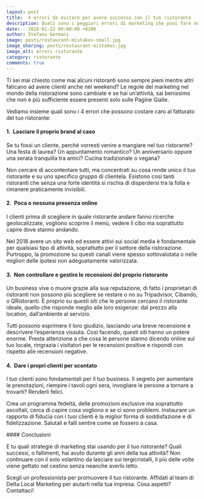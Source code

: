 ```yaml
---
layout: post
title:  4 errori da evitare per avere successo con il tuo ristorante
description: Quali sono i peggiori errori di marketing che puoi fare nel tuo ristorante?
date:   2018-01-22 00:00:00 +0200
author: Stefano Germani
image: posts/restaurant-mistakes-small.jpg
image_sharing: posts/restaurant-mistakes.jpg
image_alt: errori ristorante
category: ristorante
comments: true
---
```



Ti sei mai chiesto come mai alcuni ristoranti sono sempre pieni mentre altri faticano ad avere clienti anche nel weekend? Le regole del marketing nel mondo della ristorazione sono cambiate e se hai un’attività, sai benissimo che non è più sufficiente essere presenti solo sulle Pagine Gialle. 

Vediamo insieme quali sono i 4 errori che possono costare caro al fatturato del tuo ristorante:

#### 1.&nbsp; Lasciare il proprio brand al caso

Se tu fossi un cliente, perché vorresti venire a mangiare nel tuo ristorante? Una festa di laurea? Un appuntamento romantico? Un anniversario oppure una serata tranquilla tra amici? Cucina tradizionale o vegana? 

Non cercare di accontentare tutti, ma concentrati su cosa rende unico il tuo ristorante e su uno specifico gruppo di clientela. Esistono così tanti ristoranti che senza una forte identità si rischia di disperdersi tra la folla e rimanere praticamente invisibili. 

#### 2.&nbsp; Poca o nessuna presenza online

I clienti prima di scegliere in quale ristorante andare fanno ricerche geolocalizzate, vogliono scoprire il menù, vedere il cibo ma soprattutto capire dove stanno andando.

Nel 2018 avere un sito web ed essere attivi sui social media è fondamentale per qualsiasi tipo di attività, soprattutto per il settore della ristorazione. Purtroppo, la promozione su questi canali viene spesso sottovalutata o nelle migliori delle ipotesi non adeguatamente valorizzata.

#### 3.&nbsp; Non controllare e gestire le recensioni del proprio ristorante

Un business vive o muore grazie alla sua reputazione, di fatto i proprietari di ristoranti non possono più scegliere se restare o no su Tripadvisor, Cibando, o QRistoranti. È proprio su questi siti che le persone cercano il ristorante ideale, quello che risponde meglio alle loro esigenze: dal prezzo alla location, dall’ambiente al servizio. 

Tutti possono esprimere il loro giudizio, lasciando una breve recensione e descrivere l’esperienza vissuta. Così facendo, questi siti hanno un potere enorme. Presta attenzione a che cosa le persone stanno dicendo online sul tuo locale, ringrazia i visitatori per le recensioni positive e rispondi con rispetto alle recensioni negative. 

#### 4.&nbsp; Dare i propri clienti per scontato

I tuo clienti sono fondamentali per il tuo business. Il segreto per aumentare le prenotazioni, riempire i tavoli ogni sera, invogliare le persone a tornare a trovarti? Renderli felici.

Crea un programma fedeltà, delle promozioni esclusive ma soprattutto ascoltali, cerca di capire cosa vogliono e se ci sono problemi. Instaurare un rapporto di fiducia con i tuoi clienti è la miglior forma di soddisfazione e di fidelizzazione. Salutali e falli sentire come se fossero a casa. 
 
#### Conclusioni

E tu quali strategie di marketing stai usando per il tuo ristorante? Quali successi, o fallimenti, hai avuto durante gli anni della tua attività? Non continuare con il solo volantino da lasciare sui tergicristalli, il più delle volte viene gettato nel cestino senza neanche averlo letto. 

Scegli un professionista per promuovere il tuo ristorante. Affidati al team di Delta Local Marketing per aiutarti nella tua impresa. Cosa aspetti? Contattaci!



